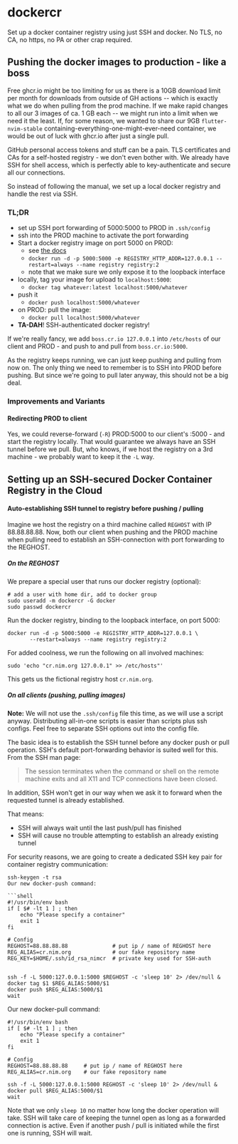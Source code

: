 # dockercr

Set up a docker container registry using just SSH and docker. No TLS, no CA, no
https, no PA or other crap required.

## Pushing the docker images to production - like a boss

Free ghcr.io might be too limiting for us as there is a 10GB download limit per
month for downloads from outside of GH actions -- which is exactly what we do
when pulling from the prod machine. If we make rapid changes to all our 3 images
of ca. 1 GB each -- we might run into a limit when we need it the least. If, for
some reason, we wanted to share our 9GB `flutter-nvim-stable`
containing-everything-one-might-ever-need container, we would be out of luck
with ghcr.io after just a single pull.

GitHub personal access tokens and stuff can be a pain. TLS certificates and CAs
for a self-hosted registry - we don't even bother with. We already have SSH for
shell access, which is perfectly able to key-authenticate and secure all our
connections.

So instead of following the manual, we set up a local docker registry and handle
the rest via SSH.

### TL;DR

- set up SSH port forwarding of 5000:5000 to PROD in `.ssh/config`
- ssh into the PROD machine to activate the port forwarding
- Start a docker registry image on port 5000 on PROD:
  - see [the docs](https://docs.docker.com/registry/deploying)
  - `docker run -d -p 5000:5000 -e REGISTRY_HTTP_ADDR=127.0.0.1 --restart=always --name registry registry:2`
  - note that we make sure we only expose it to the loopback interface
- locally, tag your image for upload to `localhost:5000`:
  - `docker tag whatever:latest localhost:5000/whatever`
- push it
  - `docker push localhost:5000/whatever`
- on PROD: pull the image:
  - `docker pull localhost:5000/whatever`
- **TA-DAH**! SSH-authenticated docker registry!

If we're really fancy, we add `boss.cr.io 127.0.0.1` into `/etc/hosts` of our
client and PROD - and push to and pull from `boss.cr.io:5000`.

As the registry keeps running, we can just keep pushing and pulling from now on.
The only thing we need to remember is to SSH into PROD before pushing. But since
we're going to pull later anyway, this should not be a big deal.

### Improvements and Variants

#### Redirecting PROD to client

Yes, we could reverse-forward (`-R`) PROD:5000 to our client's :5000 - and start
the registry locally. That would guarantee we always have an SSH tunnel before
we pull. But, who knows, if we host the registry on a 3rd machine - we probably
want to keep it the `-L` way.

## Setting up an SSH-secured Docker Container Registry in the Cloud

#### Auto-establishing SSH tunnel to registry before pushing / pulling

Imagine we host the registry on a third machine called `REGHOST` with IP
88.88.88.88. Now, both our client when pushing and the PROD machine when pulling
need to establish an SSH-connection with port forwarding to the REGHOST.

##### On the REGHOST

We prepare a special user that runs our docker registry (optional):

```shell
# add a user with home dir, add to docker group
sudo useradd -m dockercr -G docker
sudo passwd dockercr

```

Run the docker registry, binding to the loopback interface, on port 5000:

```shell
docker run -d -p 5000:5000 -e REGISTRY_HTTP_ADDR=127.0.0.1 \
       --restart=always --name registry registry:2
```

For added coolness, we run the following on all involved machines:

```shell
sudo 'echo "cr.nim.org 127.0.0.1" >> /etc/hosts"'
```

This gets us the fictional registry host `cr.nim.org`.

##### On all clients (pushing, pulling images)

**Note:** We will not use the `.ssh/config` file this time, as we will use a
script anyway. Distributing all-in-one scripts is easier than scripts plus ssh
configs. Feel free to separate SSH options out into the config file.

The basic idea is to establish the SSH tunnel before any docker push or pull
operation. SSH's default port-forwarding behavior is suited well for this. From
the SSH man page:

> The session terminates when the command or shell on the remote machine exits
> and all X11 and TCP connections have been closed.

In addition, SSH won't get in our way when we ask it to forward when the
requested tunnel is already established.

That means:

- SSH will always wait until the last push/pull has finished
- SSH will cause no trouble attempting to establish an already existing tunnel

For security reasons, we are going to create a dedicated SSH key pair for
container registry communication:

```shell
ssh-keygen -t rsa
Our new docker-push command:

```shell
#!/usr/bin/env bash
if [ $# -lt 1 ] ; then
    echo "Please specify a container"
    exit 1
fi

# Config
REGHOST=88.88.88.88              # put ip / name of REGHOST here
REG_ALIAS=cr.nim.org             # our fake repository name
REG_KEY=$HOME/.ssh/id_rsa_nimcr  # private key used for SSH-auth


ssh -f -L 5000:127.0.0.1:5000 $REGHOST -c 'sleep 10' 2> /dev/null &
docker tag $1 $REG_ALIAS:5000/$1
docker push $REG_ALIAS:5000/$1
wait
```

Our new docker-pull command:

```shell
#!/usr/bin/env bash
if [ $# -lt 1 ] ; then
    echo "Please specify a container"
    exit 1
fi

# Config
REGHOST=88.88.88.88     # put ip / name of REGHOST here
REG_ALIAS=cr.nim.org    # our fake repository name

ssh -f -L 5000:127.0.0.1:5000 REGHOST -c 'sleep 10' 2> /dev/null &
docker pull $REG_ALIAS:5000/$1
wait
```

Note that we only `sleep 10` no matter how long the docker operation will take.
SSH will take care of keeping the tunnel open as long as a forwarded connection
is active. Even if another push / pull is initiated while the first one is
running, SSH will wait.
